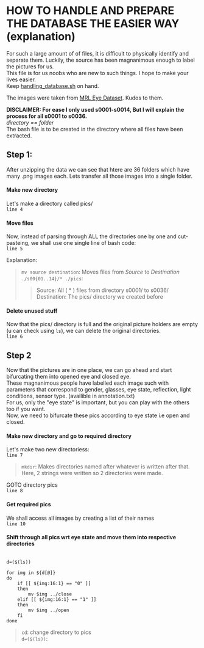 # HOW TO HANDLE AND PREPARE THE DATABASE THE EASIER WAY (explanation)  
For such a large amount of of files, it is difficult to physically identify and separate them. Luckily, the source has been magnanimous enough to label the pictures for us.  
This file is for us noobs who are new to such things. I hope to make your lives easier.  
Keep [handling_database.sh](./handling_database.sh) on hand.  

The images were taken from [MRL Eye Dataset](http://mrl.cs.vsb.cz/eyedataset). Kudos to them.   

**DISCLAIMER: For ease I only used s0001-s0014, But I will explain the process for all s0001 to s0036.**  
*directory == folder*  
The bash file is to be created in the directory where all files have been extracted.

## Step 1:  
After unzipping the data we can see that htere are 36 folders which have many .png images each. Lets transfer all those images into a single folder.  

#### Make new directory
Let's make a directory called pics/  
` line 4 `  

#### Move files  
Now, instead of parsing through ALL the directories one by one and cut-pasteing, we shall use one single line of bash code:   
`line 5`  

Explanation:  
> `mv source destination`: Moves files from _Source_ to _Destination_  
> `./s00{01..14}/* ./pics`:   
> > Source:       All ( \* ) files from directory s0001/ to s0036/    
> > Destination:  The pics/ directory we created before  

#### Delete unused stuff
Now that the pics/ directory is full and the original picture holders are empty (u can check using `ls`), we can delete the original directories.  
`line 6`

## Step 2  
Now that the pictures are in one place, we can go ahead and start bifurcating them into opened eye and closed eye.  
These magnanimous people have labelled each image such with parameters that correspond to gender, glasses, eye state, reflection, light conditions, sensor type. (availible in annotation.txt)   
For us, only the "eye state" is important, but you can play with the others too if you want.  
Now, we need to bifurcate these pics according to eye state i.e open and closed.  
#### Make new directory and go to required directory
Let's make two new directoriess:    
`line 7`   
> `mkdir`: Makes directories named after whatever is written after that. Here, 2 strings were written so 2 directories were made.  

GOTO directory pics  
`line 8`

#### Get required pics  
We shall access all images by creating a list of their names  
`line 10`  

#### Shift through all pics wrt eye state and move them into respective directories  
```

d=($(ls))

for img in ${d[@]}
do
	if [[ ${img:16:1} == "0" ]]
	then
		mv $img ../close
	elif [[ ${img:16:1} == "1" ]]
	then
		mv $img ../open
	fi
done
```
> `cd`:         change directory to pics  
>  `d=($(ls))`: 
